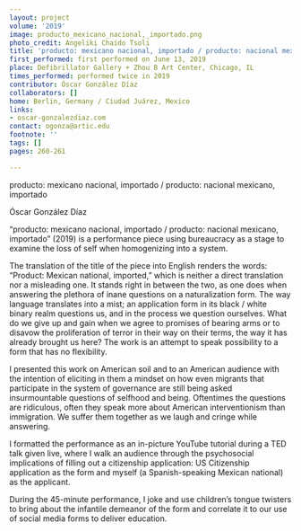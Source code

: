 ```yaml
---
layout: project
volume: '2019'
image: producto_mexicano_nacional,_importado.png
photo_credit: Angeliki Chaido Tsoli
title: 'producto: mexicano nacional, importado / producto: nacional mexicano, importado'
first_performed: first performed on June 13, 2019
place: Defibrillator Gallery + Zhou B Art Center, Chicago, IL
times_performed: performed twice in 2019
contributor: Óscar González Díaz
collaborators: []
home: Berlin, Germany / Ciudad Juárez, Mexico
links:
- oscar-gonzalezdiaz.com
contact: ogonza@artic.edu
footnote: ''
tags: []
pages: 260-261

---
```


producto: mexicano nacional, importado / producto: nacional mexicano, importado

Óscar González Díaz

“producto: mexicano nacional, importado / producto: nacional mexicano, importado” (2019) is a performance piece using bureaucracy as a stage to examine the loss of self when homogenizing into a system.

The translation of the title of the piece into English renders the words: “Product: Mexican national, imported,” which is neither a direct translation nor a misleading one. It stands right in between the two, as one does when answering the plethora of inane questions on a naturalization form. The way language translates into a mist; an application form in its black / white binary realm questions us, and in the process we question ourselves. What do we give up and gain when we agree to promises of bearing arms or to disavow the proliferation of terror in their way on their terms, the way it has already brought us here? The work is an attempt to speak possibility to a form that has no flexibility.

I presented this work on American soil and to an American audience with the intention of eliciting in them a mindset on how even migrants that participate in the system of governance are still being asked insurmountable questions of selfhood and being. Oftentimes the questions are ridiculous, often they speak more about American interventionism than immigration. We suffer them together as we laugh and cringe while answering.

I formatted the performance as an in-picture YouTube tutorial during a TED talk given live, where I walk an audience through the psychosocial implications of filling out a citizenship application: US Citizenship application as the form and myself (a Spanish-speaking Mexican national) as the applicant.

During the 45-minute performance, I joke and use children’s tongue twisters to bring about the infantile demeanor of the form and correlate it to our use of social media forms to deliver education.
